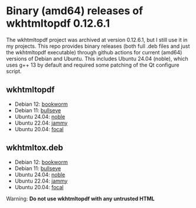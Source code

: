 # Binary (amd64) releases of wkhtmltopdf 0.12.6.1

The wkhtmltopdf project was archived at version 0.12.6.1, but I still use it
in my projects. This repo provides binary releases (both full .deb files
and just the wkhtmltopdf executable) through github actions for current (amd64)
versions of Debian and Ubuntu. This includes Ubuntu 24.04 (noble), which uses
g++ 13 by default and required some patching of the Qt configure script.

## wkhtmltopdf

- Debian 12: [bookworm](https://github.com/newinnovations/wkhtml-packaging/releases/download/v0.12.6.1/wkhtmltopdf_0.12.6.1-bookworm_amd64)
- Debian 11: [bullseye](https://github.com/newinnovations/wkhtml-packaging/releases/download/v0.12.6.1/wkhtmltopdf_0.12.6.1-bullseye_amd64)
- Ubuntu 24.04: [noble](https://github.com/newinnovations/wkhtml-packaging/releases/download/v0.12.6.1/wkhtmltopdf_0.12.6.1-noble_amd64)
- Ubuntu 22.04: [jammy](https://github.com/newinnovations/wkhtml-packaging/releases/download/v0.12.6.1/wkhtmltopdf_0.12.6.1-jammy_amd64)
- Ubuntu 20.04: [focal](https://github.com/newinnovations/wkhtml-packaging/releases/download/v0.12.6.1/wkhtmltopdf_0.12.6.1-focal_amd64)

## wkhtmltox.deb

- Debian 12: [bookworm](https://github.com/newinnovations/wkhtml-packaging/releases/download/v0.12.6.1/wkhtmltox_0.12.6.1-bookworm_amd64.deb)
- Debian 11: [bullseye](https://github.com/newinnovations/wkhtml-packaging/releases/download/v0.12.6.1/wkhtmltox_0.12.6.1-bullseye_amd64.deb)
- Ubuntu 24.04: [noble](https://github.com/newinnovations/wkhtml-packaging/releases/download/v0.12.6.1/wkhtmltox_0.12.6.1-noble_amd64.deb)
- Ubuntu 22.04: [jammy](https://github.com/newinnovations/wkhtml-packaging/releases/download/v0.12.6.1/wkhtmltox_0.12.6.1-jammy_amd64.deb)
- Ubuntu 20.04: [focal](https://github.com/newinnovations/wkhtml-packaging/releases/download/v0.12.6.1/wkhtmltox_0.12.6.1-focal_amd64.deb)

Warning: **Do not use wkhtmltopdf with any untrusted HTML**
